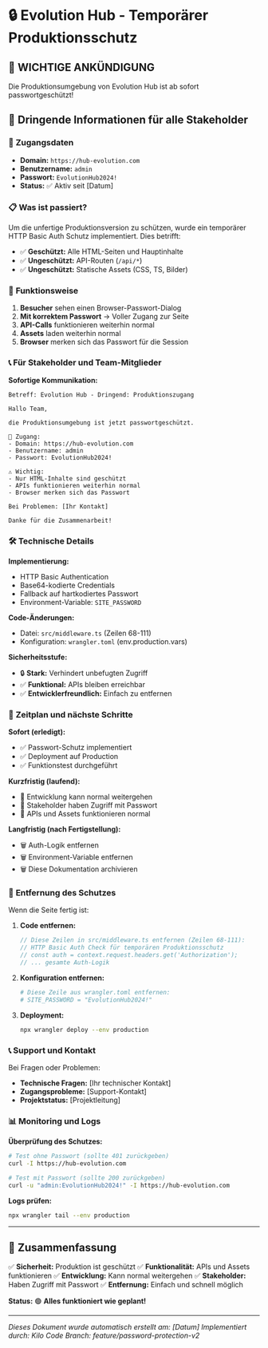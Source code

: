 # 🔒 Evolution Hub - Temporärer Produktionsschutz

## 📢 **WICHTIGE ANKÜNDIGUNG**

Die Produktionsumgebung von Evolution Hub ist ab sofort passwortgeschützt!

## 🚨 **Dringende Informationen für alle Stakeholder**

### 🔐 **Zugangsdaten**

- **Domain:** `https://hub-evolution.com`
- **Benutzername:** `admin`
- **Passwort:** `EvolutionHub2024!`
- **Status:** ✅ Aktiv seit [Datum]

### 📋 **Was ist passiert?**

Um die unfertige Produktionsversion zu schützen, wurde ein temporärer HTTP Basic Auth Schutz implementiert. Dies betrifft:

- ✅ **Geschützt:** Alle HTML-Seiten und Hauptinhalte
- ✅ **Ungeschützt:** API-Routen (`/api/*`)
- ✅ **Ungeschützt:** Statische Assets (CSS, TS, Bilder)

### 🧪 **Funktionsweise**

1. **Besucher** sehen einen Browser-Passwort-Dialog
2. **Mit korrektem Passwort** → Voller Zugang zur Seite
3. **API-Calls** funktionieren weiterhin normal
4. **Assets** laden weiterhin normal
5. **Browser** merken sich das Passwort für die Session

### 📞 **Für Stakeholder und Team-Mitglieder**

**Sofortige Kommunikation:**

```
Betreff: Evolution Hub - Dringend: Produktionszugang

Hallo Team,

die Produktionsumgebung ist jetzt passwortgeschützt.

🔑 Zugang:
- Domain: https://hub-evolution.com
- Benutzername: admin
- Passwort: EvolutionHub2024!

⚠️ Wichtig:
- Nur HTML-Inhalte sind geschützt
- APIs funktionieren weiterhin normal
- Browser merken sich das Passwort

Bei Problemen: [Ihr Kontakt]

Danke für die Zusammenarbeit!
```

### 🛠️ **Technische Details**

**Implementierung:**

- HTTP Basic Authentication
- Base64-kodierte Credentials
- Fallback auf hartkodiertes Passwort
- Environment-Variable: `SITE_PASSWORD`

**Code-Änderungen:**

- Datei: `src/middleware.ts` (Zeilen 68-111)
- Konfiguration: `wrangler.toml` (env.production.vars)

**Sicherheitsstufe:**

- 🔒 **Stark:** Verhindert unbefugten Zugriff
- ✅ **Funktional:** APIs bleiben erreichbar
- ✅ **Entwicklerfreundlich:** Einfach zu entfernen

### 📅 **Zeitplan und nächste Schritte**

**Sofort (erledigt):**

- ✅ Passwort-Schutz implementiert
- ✅ Deployment auf Production
- ✅ Funktionstest durchgeführt

**Kurzfristig (laufend):**

- 🔄 Entwicklung kann normal weitergehen
- 🔄 Stakeholder haben Zugriff mit Passwort
- 🔄 APIs und Assets funktionieren normal

**Langfristig (nach Fertigstellung):**

- 🗑️ Auth-Logik entfernen
- 🗑️ Environment-Variable entfernen
- 🗑️ Diese Dokumentation archivieren

### 🧹 **Entfernung des Schutzes**

Wenn die Seite fertig ist:

1. **Code entfernen:**

   ```javascript
   // Diese Zeilen in src/middleware.ts entfernen (Zeilen 68-111):
   // HTTP Basic Auth Check für temporären Produktionsschutz
   // const auth = context.request.headers.get('Authorization');
   // ... gesamte Auth-Logik
   ```

2. **Konfiguration entfernen:**

   ```toml
   # Diese Zeile aus wrangler.toml entfernen:
   # SITE_PASSWORD = "EvolutionHub2024!"
   ```

3. **Deployment:**

   ```bash
   npx wrangler deploy --env production
   ```

### 📞 **Support und Kontakt**

Bei Fragen oder Problemen:

- **Technische Fragen:** [Ihr technischer Kontakt]
- **Zugangsprobleme:** [Support-Kontakt]
- **Projektstatus:** [Projektleitung]

### 📊 **Monitoring und Logs**

**Überprüfung des Schutzes:**

```bash
# Test ohne Passwort (sollte 401 zurückgeben)
curl -I https://hub-evolution.com

# Test mit Passwort (sollte 200 zurückgeben)
curl -u "admin:EvolutionHub2024!" -I https://hub-evolution.com
```

**Logs prüfen:**

```bash
npx wrangler tail --env production
```

---

## 🎯 **Zusammenfassung**

✅ **Sicherheit:** Produktion ist geschützt
✅ **Funktionalität:** APIs und Assets funktionieren
✅ **Entwicklung:** Kann normal weitergehen
✅ **Stakeholder:** Haben Zugriff mit Passwort
✅ **Entfernung:** Einfach und schnell möglich

**Status:** 🟢 **Alles funktioniert wie geplant!**

---

*Dieses Dokument wurde automatisch erstellt am: [Datum]*
*Implementiert durch: Kilo Code*
*Branch: feature/password-protection-v2*
